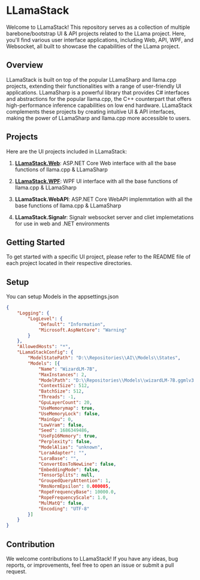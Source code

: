 # LLamaStack
Welcome to LLamaStack! This repository serves as a collection of multiple barebone/bootstrap UI & API projects related to the LLama project. Here, you'll find various user interface applications, including Web, API, WPF, and Websocket, all built to showcase the capabilities of the LLama project.

## Overview
LLamaStack is built on top of the popular LLamaSharp and llama.cpp projects, extending their functionalities with a range of user-friendly UI applications. LLamaSharp is a powerful library that provides C# interfaces and abstractions for the popular llama.cpp, the C++ counterpart that offers high-performance inference capabilities on low end hardware. LLamaStack complements these projects by creating intuitive UI & API interfaces, making the power of LLamaSharp and llama.cpp more accessible to users.


## Projects

Here are the UI projects included in LLamaStack:

1. **[LLamaStack.Web](LLamaStack.Web/README.md)**: ASP.NET Core Web interface with all the base functions of llama.cpp & LLamaSharp

2. **[LLamaStack.WPF](LLamaStack.WPF/README.md)**: WPF UI interface with all the base functions of llama.cpp & LLamaSharp

3. **LLamaStack.WebAPI**: ASP.NET Core WebAPI implemntation with all the base functions of llama.cpp & LLamaSharp

4. **LLamaStack.Signalr**: Signalr websocket server and cliet implemetations for use in web and .NET environments




## Getting Started

To get started with a specific UI project, please refer to the README file of each project located in their respective directories.

## Setup
You can setup Models in the appsettings.json

```json
{
	"Logging": {
		"LogLevel": {
			"Default": "Information",
			"Microsoft.AspNetCore": "Warning"
		}
	},
	"AllowedHosts": "*",
	"LLamaStackConfig": {
		"ModelStatePath": "D:\\Repositories\\AI\\Models\\States",
		"Models": [{
			"Name": "WizardLM-7B",
			"MaxInstances": 2,
			"ModelPath": "D:\\Repositories\\Models\\wizardLM-7B.ggmlv3.q4_0.bin",
			"ContextSize": 512,
			"BatchSize": 512,
			"Threads": -1,
			"GpuLayerCount": 20,
			"UseMemorymap": true,
			"UseMemoryLock": false,
			"MainGpu": 0,
			"LowVram": false,
			"Seed": 1686349486,
			"UseFp16Memory": true,
			"Perplexity": false,
			"ModelAlias": "unknown",
			"LoraAdapter": "",
			"LoraBase": "",
			"ConvertEosToNewLine": false,
			"EmbeddingMode": false,
			"TensorSplits": null,
			"GroupedQueryAttention": 1,
			"RmsNormEpsilon": 0.000005,
			"RopeFrequencyBase": 10000.0,
			"RopeFrequencyScale": 1.0,
			"MulMatQ": false,
			"Encoding": "UTF-8"
		}]
	}
}
```



## Contribution

We welcome contributions to LLamaStack! If you have any ideas, bug reports, or improvements, feel free to open an issue or submit a pull request.
